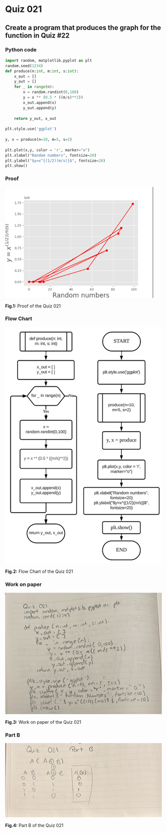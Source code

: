 # Quiz 021
## Create a program that produces the graph for the function in Quiz #22  
### Python code
```.py
import random, matplotlib.pyplot as plt
random.seed(1234)
def produce(n:int, m:int, s:int):
    x_out = []
    y_out = []
    for _ in range(n):
        x = random.randint(0,100)
        y = x ** (0.5 * ((m/s)**2))
        x_out.append(x)
        y_out.append(y)

    return y_out, x_out

plt.style.use('ggplot')

y, x = produce(n=10, m=5, s=2)

plt.plot(x,y, color = 'r', marker="o")
plt.xlabel("Random numbers", fontsize=20)
plt.ylabel("$y=x^{(1/2)(m/s)}$", fontsize=20)
plt.show()
```

### Proof
![Quiz_021_Proof_Image.png](Quiz_021_Proof_Image.png)

**Fig.1:** Proof of the Quiz 021

### Flow Chart
![Quiz_021_Flow_Chart.png](Quiz_021_Flow_Chart.png)

**Fig.2:** Flow Chart of the Quiz 021

### Work on paper
![Quiz_021_Work_Paper.jpeg](Quiz_021_Work_Paper.jpeg)

**Fig.3:** Work on paper of the Quiz 021

### Part B
![Quiz_021_Part_B.jpeg](Quiz_021_Part_B.jpeg)

**Fig.4:** Part B of the Quiz 021